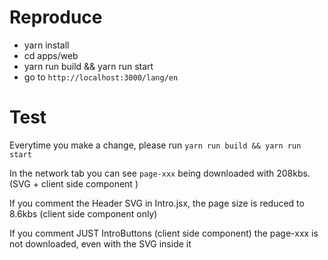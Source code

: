 # Reproduce

- yarn install
- cd apps/web
- yarn run build && yarn run start
- go to `http://localhost:3000/lang/en`

# Test

Everytime you make a change, please run `yarn run build && yarn run start`

In the network tab you can see `page-xxx` being downloaded with 208kbs. (SVG + client side component <IntroButtons />)

If you comment the Header SVG in Intro.jsx, the page size is reduced to 8.6kbs (client side component only)

If you comment JUST IntroButtons (client side component) the page-xxx is not downloaded, even with the SVG inside it







